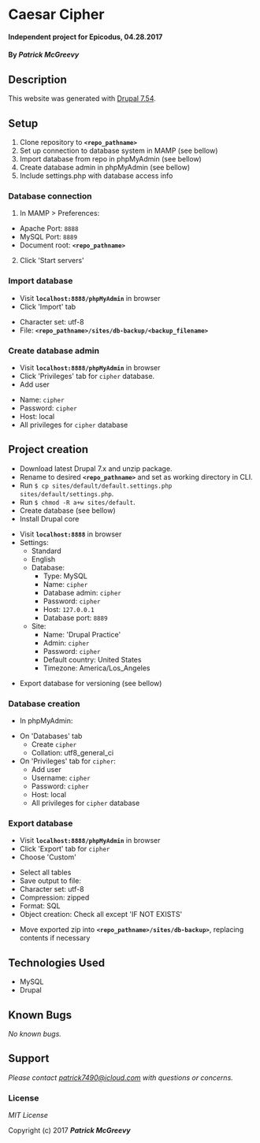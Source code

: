 # Caesar Cipher

#### Independent project for Epicodus, 04.28.2017

#### By _**Patrick McGreevy**_


## Description

This website was generated with [Drupal 7.54](https://www.drupal.org/project/drupal/releases/7.54).


## Setup
1. Clone repository to **`<repo_pathname>`**
2. Set up connection to database system in MAMP (see bellow)
3. Import database from repo in phpMyAdmin (see bellow)
4. Create database admin in phpMyAdmin (see bellow)
5. Include settings.php with database access info

### Database connection
1. In MAMP > Preferences:
 - Apache Port: `8888`
 - MySQL Port: `8889`
 - Document root: **`<repo_pathname>`**
2. Click 'Start servers'

### Import database
* Visit **`localhost:8888/phpMyAdmin`** in browser
* Click 'Import' tab
 - Character set: utf-8
 - File: **`<repo_pathname>/sites/db-backup/<backup_filename>`**

### Create database admin
* Visit **`localhost:8888/phpMyAdmin`** in browser
* Click 'Privileges' tab for `cipher` database.
* Add user
 - Name: `cipher`
 - Password: `cipher`
 - Host: local
 - All privileges for `cipher` database


## Project creation
* Download latest Drupal 7.x and unzip package.
* Rename to desired **`<repo_pathname>`** and set as working directory in CLI.
* Run `$ cp sites/default/default.settings.php sites/default/settings.php`.
* Run `$ chmod -R a+w sites/default`.
* Create database (see bellow)
* Install Drupal core
 - Visit **`localhost:8888`** in browser
 - Settings:
   - Standard
   - English
   - Database:
     - Type: MySQL
     - Name: `cipher`
     - Database admin: `cipher`
     - Password: `cipher`
     - Host: `127.0.0.1`
     - Database port: `8889`
   - Site:
     - Name: 'Drupal Practice'
     - Admin: `cipher`
     - Password: `cipher`
     - Default country: United States
     - Timezone: America/Los_Angeles
* Export database for versioning (see bellow)


### Database creation
* In phpMyAdmin:
 - On 'Databases' tab
   - Create `cipher`
   - Collation: utf8_general_ci
 - On 'Privileges' tab for `cipher`:
   - Add user
   - Username: `cipher`
   - Password: `cipher`
   - Host: local
   - All privileges for `cipher` database

### Export database
* Visit **`localhost:8888/phpMyAdmin`** in browser
* Click 'Export' tab for `cipher`
* Choose 'Custom'
 - Select all tables
 - Save output to file:
  - Character set: utf-8
  - Compression: zipped
 - Format: SQL
 - Object creation: Check all except 'IF NOT EXISTS'
* Move exported zip into **`<repo_pathname>/sites/db-backup>`**, replacing contents if necessary

## Technologies Used

* MySQL
* Drupal

## Known Bugs

_No known bugs._

## Support

_Please contact patrick7490@icloud.com with questions or concerns._


### License

*MIT License*

Copyright (c) 2017 _**Patrick McGreevy**_
